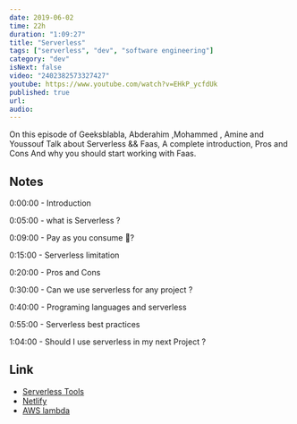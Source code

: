 ```yaml
---
date: 2019-06-02
time: 22h
duration: "1:09:27"
title: "Serverless"
tags: ["serverless", "dev", "software engineering"]
category: "dev"
isNext: false
video: "2402382573327427"
youtube: https://www.youtube.com/watch?v=EHkP_ycfdUk
published: true
url:
audio:
---
```


On this episode of Geeksblabla, Abderahim ,Mohammed , Amine and Youssouf Talk about Serverless && Faas, A complete introduction, Pros and Cons And why you should start working with Faas.

## Notes

0:00:00 - Introduction

0:05:00 - what is Serverless ?

0:09:00 - Pay as you consume 🤔?

0:15:00 - Serverless limitation

0:20:00 - Pros and Cons

0:30:00 - Can we use serverless for any project ?

0:40:00 - Programing languages and serverless

0:55:00 - Serverless best practices

1:04:00 - Should I use serverless in my next Project ?

## Link

- [Serverless Tools](https://serverless.css-tricks.com)
- [Netlify](https://www.netlify.com/)
- [AWS lambda](https://aws.amazon.com/lambda/)
